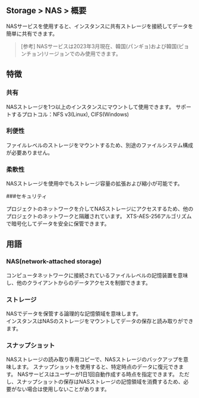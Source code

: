 ## Storage > NAS > 概要

NASサービスを使用すると、インスタンスに共有ストレージを接続してデータを簡単に共有できます。


> [参考]
> NASサービスは2023年3月現在、韓国(パンギョ)および韓国(ピョンチョン)リージョンでのみ使用できます。

## 特徴

### 共有

NASストレージを1つ以上のインスタンスにマウントして使用できます。
サポートするプロトコル：NFS v3(Linux), CIFS(Windows)

### 利便性

ファイルレベルのストレージをマウントするため、別途のファイルシステム構成が必要ありません。

### 柔軟性

NASストレージを使用中でもストレージ容量の拡張および縮小が可能です。

###セキュリティ

プロジェクトのネットワークを介してNASストレージにアクセスするため、他のプロジェクトのネットワークと隔離されています。
XTS-AES-256アルゴリズムで暗号化してデータを安全に保管できます。


## 用語

### NAS(network-attached storage)

コンピュータネットワークに接続されているファイルレベルの記憶装置を意味し、他のクライアントからのデータアクセスを制御できます。

### ストレージ

NASでデータを保管する論理的な記憶領域を意味します。  
インスタンスはNASのストレージをマウントしてデータの保存と読み取りができます。


### スナップショット

NASストレージの読み取り専用コピーで、NASストレージのバックアップを意味します。
スナップショットを使用すると、特定時点のデータに復元できます。
NASサービスはユーザーが1日1回自動作成する時点を指定できます。
ただし、スナップショットの保存はNASストレージの記憶領域を消費するため、必要がない場合は使用しないことがあります。
